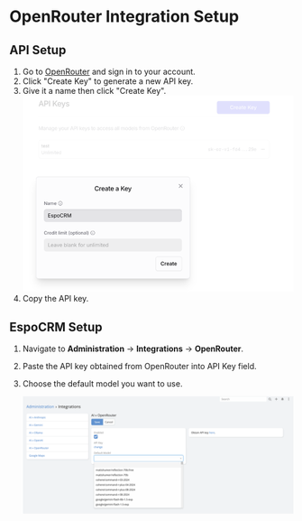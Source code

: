 # OpenRouter Integration Setup

## API Setup

1. Go to [OpenRouter](https://openrouter.ai/keys) and sign in to your account.
2. Click "Create Key" to generate a new API key.
3. Give it a name then click "Create Key".
   ![img.png](../../../_static/images/espocrm-extensions/ai/providers/open-router/setup-1.png)
4. Copy the API key.

## EspoCRM Setup

1. Navigate to **Administration** -> **Integrations** -> **OpenRouter**.
2. Paste the API key obtained from OpenRouter into API Key field.
3. Choose the default model you want to use.

   ![img.png](../../../_static/images/espocrm-extensions/ai/providers/open-router/setup-2.png)
